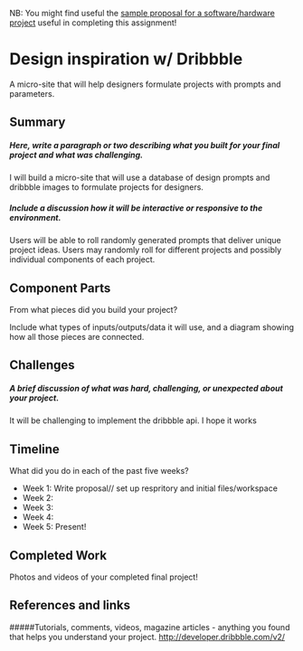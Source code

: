 NB: You might find useful the [sample proposal for a software/hardware project](https://github.com/zamfi/cca-programming-electronics-fall-2017/blob/master/hw/sample-proposal.md) useful in completing this assignment!

# Design inspiration w/ Dribbble

A micro-site that will help designers formulate projects with prompts and parameters.

## Summary

##### Here, write a paragraph or two describing what you built for your final project and what was challenging. 
I will build a micro-site that will use a database of design prompts and dribbble images to formulate projects for designers.
##### Include a discussion how it will be interactive or responsive to the environment.
Users will be able to roll randomly generated prompts that deliver unique project ideas. Users may randomly roll for different projects and possibly individual components of each project.
## Component Parts

From what pieces did you build your project?

Include what types of inputs/outputs/data it will use, and a diagram showing how all those pieces are connected.

## Challenges
##### A brief discussion of what was hard, challenging, or unexpected about your project.
It will be challenging to implement the dribbble api. I hope it works

## Timeline

What did you do in each of the past five weeks?

- Week 1: Write proposal// set up respritory and initial files/workspace
- Week 2: 
- Week 3:
- Week 4:
- Week 5: Present!

## Completed Work

Photos and videos of your completed final project!

## References and links
#####Tutorials, comments, videos, magazine articles - anything you found that helps you understand your project.
http://developer.dribbble.com/v2/
